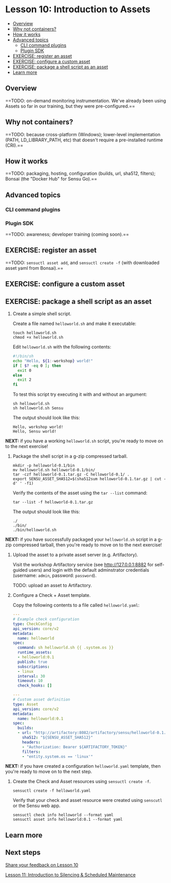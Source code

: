 # Lesson 10: Introduction to Assets

- [Overview](#overview)
- [Why not containers?](#why-not-containers?)
- [How it works](#how-it-works)
- [Advanced topics](#advanced-topics)
  - [CLI command plugins](#cli-command-plugins)
  - [Plugin SDK](#plugin-sdk)
- [EXERCISE: register an asset](#exercise-register-an-asset)
- [EXERCISE: configure a custom asset](#exercise-configure-a-custom-asset)
- [EXERCISE: package a shell script as an asset](#exercise-package-a-shell-script-as-an-asset)
- [Learn more](#learn-more)

## Overview

==TODO: on-demand monitoring instrumentation.
We've already been using Assets so far in our training, but they were pre-configured.==

## Why not containers?

==TODO: because cross-platform (Windows);
lower-level implementation (PATH, LD_LIBRARY_PATH, etc) that doesn't require a pre-installed runtime (CRI).==

## How it works

==TODO: packaging, hosting, configuration (builds, url, sha512, filters);
Bonsai (the "Docker Hub" for Sensu Go).==

## Advanced topics

### CLI command plugins

### Plugin SDK

==TODO: awareness;
developer training (coming soon).==

## EXERCISE: register an asset

==TODO: `sensuctl asset add`, and `sensuctl create -f` (with downloaded asset yaml from Bonsai).==

## EXERCISE: configure a custom asset

## EXERCISE: package a shell script as an asset

1. Create a simple shell script.

   Create a file named `helloworld.sh` and make it executable:

   ```
   touch helloworld.sh
   chmod +x helloworld.sh
   ```

   Edit `helloworld.sh` with the following contents:

   ```sh
   #!/bin/sh
   echo "Hello, ${1:-workshop} world!"
   if [ $? -eq 0 ]; then
     exit 0
   else
     exit 2
   fi
   ```

   To test this script try executing it with and without an argument:

   ```shell
   sh helloworld.sh
   sh helloworld.sh Sensu
   ```

   The output should look like this:

   ```shell
   Hello, workshop world!
   Hello, Sensu world!
   ```

**NEXT:** if you have a working `helloworld.sh` script, you're ready to move on to the next exercise!

1. Package the shell script in a g-zip compressed tarball.

   ```
   mkdir -p helloworld-0.1/bin
   mv helloworld.sh helloworld-0.1/bin/
   tar -czf helloworld-0.1.tar.gz -C helloworld-0.1/ .
   export SENSU_ASSET_SHA512=$(sha512sum helloworld-0.1.tar.gz | cut -d' ' -f1)
   ```

   Verify the contents of the asset using the `tar --list` command:

   ```shell
   tar --list -f helloworld-0.1.tar.gz
   ```

   The output should look like this:

   ```shell
   ./
   ./bin/
   ./bin/helloworld.sh
   ```

**NEXT:** if you have successfully packaged your `helloworld.sh` script in a g-zip compressed tarball, then you're ready to move on to the next exercise!

1. Upload the asset to a private asset server (e.g. Artifactory).

   Visit the workshop Artifactory service (see http://127.0.0.1:8882 for self-guided users) and login with the default adminstrator credentials (username: `admin`, password: `password`).

   TODO: upload an asset to Artifactory.

1. Configure a Check + Asset template.

   Copy the following contents to a file called `helloworld.yaml`:

   ```yaml
   ---
   # Example check configuration
   type: CheckConfig
   api_version: core/v2
   metadata:
     name: helloworld
   spec:
     command: sh helloworld.sh {{ .system.os }}
     runtime_assets:
     - helloworld:0.1
     publish: true
     subscriptions:
     - linux
     interval: 30
     timeout: 10
     check_hooks: []

   ---
   # Custom asset definition
   type: Asset
   api_version: core/v2
   metadata:
     name: helloworld:0.1
   spec:
     builds:
     - url: "http://artifactory:8082/artifactory/sensu/helloworld-0.1.tar.gz"
       sha512: "${SENSU_ASSET_SHA512}"
       headers:
       - "Authorization: Bearer ${ARTIFACTORY_TOKEN}"
       filters:
       - "entity.system.os == 'linux'"
   ```

**NEXT:** if you have created a configuration `helloworld.yaml` template, then you're ready to move on to the next step.

1. Create the Check and Asset resources using `sensuctl create -f`.

   ```shell
   sensuctl create -f helloworld.yaml
   ```

   Verify that your check and asset resource were created using `senscutl` or the Sensu web app.

   ```
   sensuctl check info helloworld --format yaml
   sensuctl asset info helloworld:0.1 --format yaml
   ```

## Learn more

## Next steps

[Share your feedback on Lesson 10](https://github.com/sensu/sensu-go-workshop/issues/new?template=lesson_feedback.md&labels=feedback%2Clesson-10&title=Lesson%2010%20Feedback)

[Lesson 11: Introduction to Silencing & Scheduled Maintenance](../11/README.md#readme)



